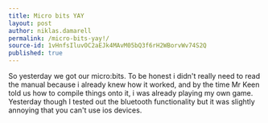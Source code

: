 ```yaml
---
title: Micro bits YAY
layout: post
author: niklas.damarell
permalink: /micro-bits-yay!/
source-id: 1vHnfsIluvOC2aEJk4MAvM05bQ3f6rH2WBorvWv74S2Q
published: true
---
```

So yesterday we got our micro:bits. To be honest i didn't really need to read the manual because i already knew how it worked, and by the time Mr Keen told us how to compile things onto it, i was already playing my own game. Yesterday though I tested out the bluetooth functionality but it was slightly annoying that you can't use ios devices. 

